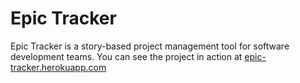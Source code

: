 # Epic Tracker

Epic Tracker is a story-based project management tool for software development teams. You can see the project in action at [epic-tracker.herokuapp.com]()

